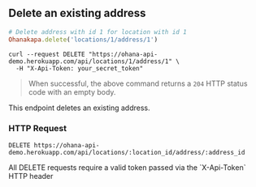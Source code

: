 ## Delete an existing address

```ruby
# Delete address with id 1 for location with id 1
Ohanakapa.delete('locations/1/address/1')
```

```shell
curl --request DELETE "https://ohana-api-demo.herokuapp.com/api/locations/1/address/1" \
  -H "X-Api-Token: your_secret_token"
```

> When successful, the above command returns a `204` HTTP status code with an empty body.

This endpoint deletes an existing address.

### HTTP Request

`DELETE https://ohana-api-demo.herokuapp.com/api/locations/:location_id/address/:address_id`

<aside class="warning">All DELETE requests require a valid token passed via the
`X-Api-Token` HTTP header</aside>
